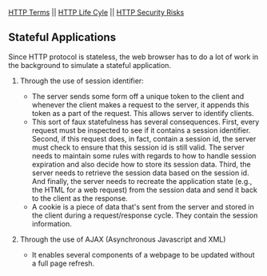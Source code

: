 [HTTP Terms](http.md)  || [HTTP Life Cyle](http_life_cycle.md) || [HTTP Security Risks](http_security_risk.md)

## Stateful Applications

Since HTTP protocol is stateless, the web browser has to do a lot of work in the background to simulate a stateful application.

1. Through the use of session identifier:
   * The server sends some form off a unique token to the client and whenever the client makes a request to the server, it appends this token as a part of the request. This allows server to identify clients.
   * This sort of faux statefulness has several consequences. First, every request must be inspected to see if it contains a session identifier. Second, if this request does, in fact, contain a session id, the server must check to ensure that this session id is still valid. The server needs to maintain some rules with regards to how to handle session expiration and also decide how to store its session data. Third, the server needs to retrieve the session data based on the session id. And finally, the server needs to recreate the application state (e.g., the HTML for a web request) from the session data and send it back to the client as the response.
   * A cookie is a piece of data that's sent from the server and stored in the client during a request/response cycle. They contain the session information.

2. Through the use of AJAX (Asynchronous Javascript and XML)
    * It enables several components of a webpage to be updated without a full page refresh. 
